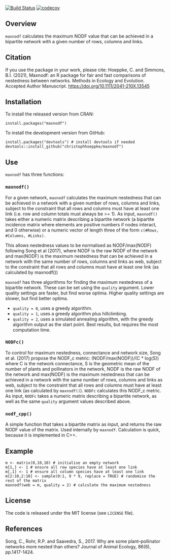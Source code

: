 
<!-- README.md is generated from README.Rmd. Please edit that file -->

[![Build
Status](https://travis-ci.org/christophhoeppke/maxnodf.svg?branch=master)](https://travis-ci.org/christophhoeppke/maxnodf)
[![codecov](https://codecov.io/gh/christophhoeppke/maxnodf/branch/master/graph/badge.svg)](https://codecov.io/gh/christophhoeppke/maxnodf)

Overview
--------

`maxnodf` calculates the maximum NODF value that can be achieved in a
bipartite network with a given number of rows, columns and links.

Citation
--------

If you use the package in your work, please cite: Hoeppke, C. and
Simmons, B.I. (2021), Maxnodf: an R package for fair and fast
comparisons of nestedness between networks. Methods in Ecology and
Evolution. Accepted Author Manuscript.
<a href="https://doi.org/10.1111/2041-210X.13545" class="uri">https://doi.org/10.1111/2041-210X.13545</a>

Installation
------------

To install the released version from CRAN:

    install.packages("maxnodf")

To install the development version from GitHub:

    install.packages("devtools") # install devtools if needed
    devtools::install_github("christophhoeppke/maxnodf")

Use
---

`maxnodf` has three functions:

### `maxnodf()`

For a given network, `maxnodf` calculates the maximum nestedness that
can be achieved in a network with a given number of rows, columns and
links, subject to the constraint that all rows and columns must have at
least one link (i.e. row and column totals must always be &gt;= 1). As
input, `maxnodf()` takes either a numeric matrix describing a bipartite
network (a bipartite incidence matrix where elements are positive
numbers if nodes interact, and 0 otherwise) or a numeric vector of
length three of the form `c(#Rows, #Columns, #Links)`.

This allows nestedness values to be normalised as NODF/max(NODF)
following Song et al (2017), where NODF is the raw NODF of the network
and max(NODF) is the maximum nestedness that can be achieved in a
network with the same number of rows, columns and links as web, subject
to the constraint that all rows and columns must have at least one link
(as calculated by maxnodf())

`maxnodf` has three algorithms for finding the maximum nestedness of a
bipartite network. These can be set using the `quality` argument. Lower
quality settings are faster, but find worse optima. Higher quality
settings are slower, but find better optima.

-   `quality = 0`, uses a greedy algorithm.
-   `quality = 1`, uses a greedy algorithm plus hillclimbing.
-   `quality = 2`, uses a simulated annealing algorithm, with the greedy
    algorithm output as the start point. Best results, but requires the
    most computation time.

### `NODFc()`

To control for maximum nestedness, connectance and network size, Song et
al. (2017) propose the NODF\_c metric: (NODF/max(NODF))/(C \* log(S))
where C is the network connectance, S is the geometric mean of the
number of plants and pollinators in the network, NODF is the raw NODF of
the network and max(NODF) is the maximum nestedness that can be achieved
in a network with the same number of rows, columns and links as web,
subject to the constraint that all rows and columns must have at least
one link (as calculated by `maxnodf()`). `NODFc` calculates this NODF\_c
metric. As input, `NODFc` takes a numeric matrix describing a bipartite
network, as well as the same `quality` argument values described above.

### `nodf_cpp()`

A simple function that takes a bipartite matrix as input, and returns
the raw NODF value of the matrix. Used internally by `maxnodf`.
Calculation is quick, because it is implemented in C++.

Example
-------

    m <- matrix(0,10,10) # initialise an empty network
    m[1,] <- 1 # ensure all row species have at least one link
    m[,1] <- 1 # ensure all column species have at least one link
    m[2:10,2:10] <- sample(0:1, 9 * 9, replace = TRUE) # randomise the rest of the matrix
    maxnodf(web = m, quality = 2) # calculate the maximum nestedness

License
-------

The code is released under the MIT license (see `LICENSE` file).

References
----------

Song, C., Rohr, R.P. and Saavedra, S., 2017. Why are some
plant–pollinator networks more nested than others? Journal of Animal
Ecology, 86(6), pp.1417-1424.
